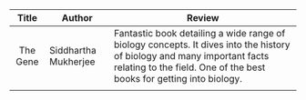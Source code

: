 |  Title   | Author               | Review                                                     |
|:--------:| -------------------- | ---------------------------------------------------------- |
| The Gene | Siddhartha Mukherjee | Fantastic book detailing a wide range of biology concepts. It dives into the history of biology and many important facts relating to the field. One of the best books for getting into biology. |
|          |                      |                                                            |
